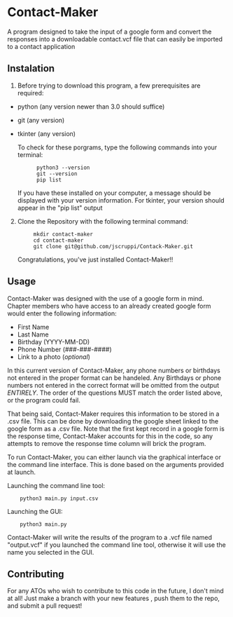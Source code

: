 # Contact-Maker

A program designed to take the input of a google form and convert the responses into a downloadable contact.vcf file that can easily be imported to a contact application

## Instalation

1. Before trying to download this program, a few prerequisites are required:
- python          (any version newer than 3.0 should suffice)
- git             (any version)
- tkinter         (any version)

   To check for these porgrams, type the following commands into your terminal:

            python3 --version
            git --version
            pip list
   If you have these installed on your computer, a message should be displayed with your version information. For tkinter, your version should appear in the "pip list" output

2. Clone the Repository with the following terminal command:
    
            mkdir contact-maker
            cd contact-maker
            git clone git@github.com/jscruppi/Contack-Maker.git

   Congratulations, you've just installed Contact-Maker!!

## Usage

Contact-Maker was designed with the use of a google form in mind. Chapter members who have access to an already created google form would enter the following information:

- First Name
- Last Name
- Birthday (YYYY-MM-DD)
- Phone Number (###-###-####)
- Link to a photo (_optional_)

In this current version of Contact-Maker, any phone numbers or birthdays not entered in the proper format can be handeled. Any Birthdays or phone numbers not entered in the correct format will be omitted from the output _ENTIRELY_. The order of the questions MUST match the order listed above, or the program could fail.

That being said, Contact-Maker requires this information to be stored in a .csv file. This can be done by downloading the google sheet linked to the google form as a .csv file.
Note that the first kept record in a google form is the response time, Contact-Maker accounts for this in the code, so any attempts to remove the response time column will brick the program.

To run Contact-Maker, you can either launch via the graphical interface or the command line interface. This is done based on the arguments provided at launch.

Launching the command line tool:

        python3 main.py input.csv

Launching the GUI:

        python3 main.py

Contact-Maker will write the results of the program to a .vcf file named "output.vcf" if you launched the command line tool, otherwise it will use the name you selected in the GUI.

## Contributing

For any ATOs who wish to contribute to this code in the future, I don't mind at all! Just make a branch with your new features , push them to the repo, and submit a pull request!